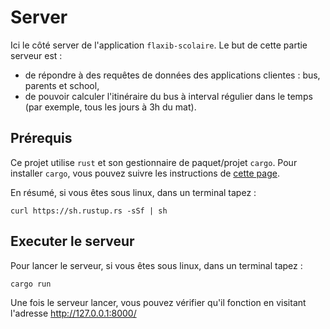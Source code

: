 # Server

Ici le côté server de l'application `flaxib-scolaire`. Le but de cette partie serveur est :
 - de répondre à des requêtes de données des applications clientes : bus, parents et school,
 - de pouvoir calculer l'itinéraire du bus à interval régulier dans le temps (par exemple, tous les jours à 3h du mat).

## Prérequis

Ce projet utilise `rust` et son gestionnaire de paquet/projet `cargo`. Pour installer `cargo`, vous pouvez suivre les instructions de [cette page](https://doc.rust-lang.org/cargo/getting-started/installation.html).

En résumé, si vous êtes sous linux, dans un terminal tapez :
```shell
curl https://sh.rustup.rs -sSf | sh
```

## Executer le serveur

Pour lancer le serveur, si vous êtes sous linux, dans un terminal tapez :
```shell
cargo run
```

Une fois le serveur lancer, vous pouvez vérifier qu'il fonction en visitant l'adresse http://127.0.0.1:8000/